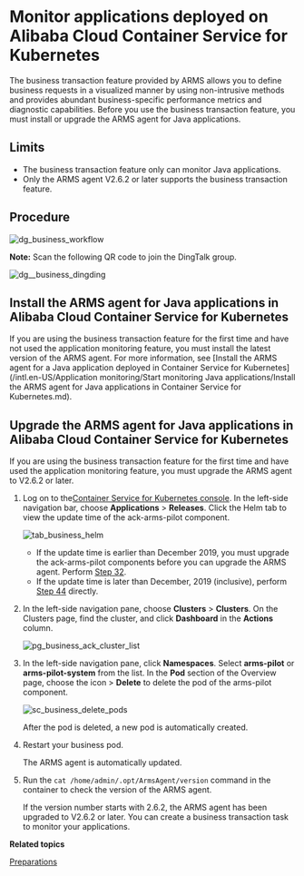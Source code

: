# Monitor applications deployed on Alibaba Cloud Container Service for Kubernetes

The business transaction feature provided by ARMS allows you to define business requests in a visualized manner by using non-intrusive methods and provides abundant business-specific performance metrics and diagnostic capabilities. Before you use the business transaction feature, you must install or upgrade the ARMS agent for Java applications.

## Limits

-   The business transaction feature only can monitor Java applications.
-   Only the ARMS agent V2.6.2 or later supports the business transaction feature.

## Procedure

![dg_business_workflow](../images/p103004.png)

**Note:** Scan the following QR code to join the DingTalk group.

![dg__business_dingding](https://static-aliyun-doc.oss-accelerate.aliyuncs.com/assets/img/en-US/7037258061/p92785.png)

## Install the ARMS agent for Java applications in Alibaba Cloud Container Service for Kubernetes

If you are using the business transaction feature for the first time and have not used the application monitoring feature, you must install the latest version of the ARMS agent. For more information, see [Install the ARMS agent for a Java application deployed in Container Service for Kubernetes](/intl.en-US/Application monitoring/Start monitoring Java applications/Install the ARMS agent for Java applications in Container Service for Kubernetes.md).

## Upgrade the ARMS agent for Java applications in Alibaba Cloud Container Service for Kubernetes

If you are using the business transaction feature for the first time and have used the application monitoring feature, you must upgrade the ARMS agent to V2.6.2 or later.

1.  Log on to the[Container Service for Kubernetes console](https://partners-intl.console.aliyun.com/#/cs). In the left-side navigation bar, choose **Applications** \> **Releases**. Click the Helm tab to view the update time of the ack-arms-pilot component.

    ![tab_business_helm](../images/p93070.png)

    -   If the update time is earlier than December 2019, you must upgrade the ack-arms-pilot components before you can upgrade the ARMS agent. Perform [Step 3](#step_zth_q9r_1kt)[2](#step_zth_q9r_1kt).
    -   If the update time is later than December, 2019 \(inclusive\), perform [Step 4](#step_ud6_l2w_izu)[4](#step_ud6_l2w_izu) directly.
2.  In the left-side navigation pane, choose **Clusters** \> **Clusters**. On the Clusters page, find the cluster, and click **Dashboard** in the **Actions** column.

    ![pg_business_ack_cluster_list](https://static-aliyun-doc.oss-accelerate.aliyuncs.com/assets/img/en-US/3827258061/p91060.png)

3.  In the left-side navigation pane, click **Namespaces**. Select **arms-pilot** or **arms-pilot-system** from the list. In the **Pod** section of the Overview page, choose the icon \> **Delete** to delete the pod of the arms-pilot component.

    ![sc_business_delete_pods](https://static-aliyun-doc.oss-accelerate.aliyuncs.com/assets/img/en-US/4827258061/p91078.png)

    After the pod is deleted, a new pod is automatically created.

4.  Restart your business pod.

    The ARMS agent is automatically updated.

5.  Run the `cat /home/admin/.opt/ArmsAgent/version` command in the container to check the version of the ARMS agent.

    If the version number starts with 2.6.2, the ARMS agent has been upgraded to V2.6.2 or later. You can create a business transaction task to monitor your applications.


**Related topics**  


[Preparations]()

